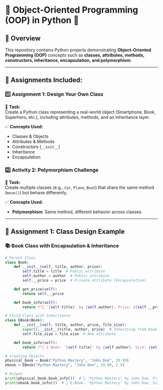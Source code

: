 # 🎯 Object-Oriented Programming (OOP) in Python 🚀

## 📌 Overview
This repository contains Python projects demonstrating **Object-Oriented Programming (OOP)** concepts such as **classes, attributes, methods, constructors, inheritance, encapsulation, and polymorphism**.

---

## 📂 Assignments Included:
### **1️⃣ Assignment 1: Design Your Own Class**
📝 **Task:**  
Create a Python class representing a real-world object (Smartphone, Book, Superhero, etc.), including attributes, methods, and an inheritance layer.

✅ **Concepts Used:**
- Classes & Objects  
- Attributes & Methods  
- Constructors (`__init__`)
- Inheritance
- Encapsulation

### **2️⃣ Activity 2: Polymorphism Challenge**
📝 **Task:**  
Create multiple classes (e.g., `Car`, `Plane`, `Boat`) that share the same method (`move()`) but behave differently.

✅ **Concepts Used:**
- **Polymorphism**: Same method, different behavior across classes.

---

## 🚀 **Assignment 1: Class Design Example**
### **📚 Book Class with Encapsulation & Inheritance**
```python
# Parent Class
class Book:
    def __init__(self, title, author, price):
        self.title = title  # Public attribute
        self.author = author  # Public attribute
        self.__price = price  # Private attribute (Encapsulation)

    def get_price(self):
        return self.__price

    def book_info(self):
        return f"📖 '{self.title}' by {self.author}, Price: ${self.__price}"

# Child Class with Inheritance
class EBook(Book):
    def __init__(self, title, author, price, file_size):
        super().__init__(title, author, price)  # Inheriting from Book
        self.file_size = file_size  # New attribute

    def book_info(self):
        return f"📱 E-Book: '{self.title}' by {self.author}, Size: {self.file_size}MB, Price: ${self.get_price()}"

# Creating Objects
physical_book = Book("Python Mastery", "John Doe", 29.99)
ebook = EBook("Python Mastery", "John Doe", 19.99, 2.5)

# Output
print(physical_book.book_info())  # 📖 'Python Mastery' by John Doe, Price: $29.99
print(ebook.book_info())  # 📱 E-Book: 'Python Mastery' by John Doe, Size: 2.5MB, Price: $19.99
